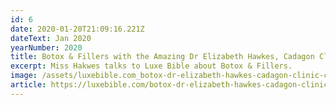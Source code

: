 ```yaml
---
id: 6
date: 2020-01-20T21:09:16.221Z
dateText: Jan 2020
yearNumber: 2020
title: Botox & Fillers with the Amazing Dr Elizabeth Hawkes, Cadagon Clinic, Chelsea
excerpt: Miss Hakwes talks to Luxe Bible about Botox & Fillers.
image: /assets/luxebible.com_botox-dr-elizabeth-hawkes-cadagon-clinic-chelsea_-laptop-with-hidpi-screen-.jpg
article: https://luxebible.com/botox-dr-elizabeth-hawkes-cadagon-clinic-chelsea/
---
```

